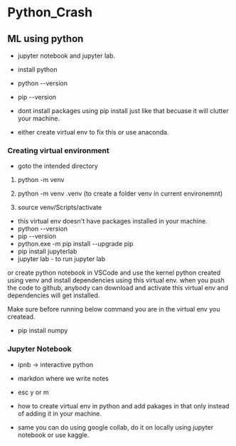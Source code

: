 # Python_Crash

## ML using python

- jupyter notebook and jupyter lab.
- install python
- python --version
- pip --version

- dont install packages using pip install just like that becuase it will clutter your machine.
- either create virtual env to fix this or use anaconda. 

### Creating virtual environment

- goto the intended directory

1. python -m venv <path>
2. python -m venv .venv (to create a folder venv in current environemnt)

3. source venv/Scripts/activate  

- this virtual env doesn't have packages installed in your machine.
- python --version
- pip --version
- python.exe -m pip install --upgrade pip
- pip install jupyterlab
- jupyter lab - to run jupyter lab

or create python notebook in VSCode and use the kernel python created using venv and install dependencies using this virtual env.
when you push the code to github, anybody can download and activate this virtual env and dependencies will get installed.

Make sure before running below command you are in the virtual env you createad.
- pip install numpy


### Jupyter Notebook
- ipnb -> interactive python
- markdon where we write notes

- esc y or m
- how to create virtual env in python and add pakages in that only instead of adding it in your machine.

- same you can do using google collab, do it on locally using jupyter notebook or use kaggle.
